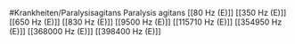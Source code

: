 #Krankheiten/Paralysisagitans
Paralysis agitans
[[80 Hz (E)]]
[[350 Hz (E)]]
[[650 Hz (E)]]
[[830 Hz (E)]]
[[9500 Hz (E)]]
[[115710 Hz (E)]]
[[354950 Hz (E)]]
[[368000 Hz (E)]]
[[398400 Hz (E)]]